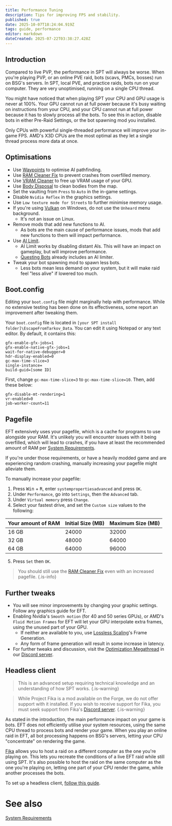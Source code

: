 ```yaml
---
title: Performance Tuning
description: Tips for improving FPS and stability.
published: true
date: 2025-10-07T18:24:04.919Z
tags: guide, performance
editor: markdown
dateCreated: 2025-07-22T03:38:27.428Z
---
```


## Introduction
Compared to live PVP, the performance in SPT will always be worse. When you're playing PVP, or an online PVE raid, bots (scavs, PMCs, bosses) run on BSG's servers. In SPT, local PVE, and practice raids, bots run on your computer. They are very unoptimised, running on a single CPU thread.

You might have noticed that when playing SPT your CPU and GPU usage is never at 100%. Your GPU cannot run at full power because it's busy waiting on instructions from your CPU, and your CPU cannot run at full power because it has to slowly process all the bots. To see this in action, disable bots in either Pre-Raid Settings, or the bot spawning mod you installed.

Only CPUs with powerful single-threaded performance will improve your in-game FPS. AMD's X3D CPUs are the most optimal as they let a single thread process more data at once.

## Optimisations
- Use [Waypoints](https://forge.sp-tarkov.com/mod/827/waypoints-expanded-navmesh) to optimise AI pathfinding.
- Use [RAM Cleaner Fix](https://forge.sp-tarkov.com/mod/1311/ram-cleaner-fix) to prevent crashes from overfilled memory.
- Use [VRAM Cleaner](https://forge.sp-tarkov.com/mod/2173/vram-cleaner) to free up VRAM usage of your GPU.
- Use [Body Disposal](https://forge.sp-tarkov.com/mod/1159/bdsm-body-disposal-service-maid) to clean bodies from the map.
- Set the vaulting from `Press` to `Auto` in the in-game settings.
- Disable `Nvidia Reflex` in the graphics settings.
- Use `Low texture mode for Streets` to further minimise memory usage.
- If you're using [Vulkan](https://en.wikipedia.org/wiki/Vulkan) on Windows, do not use the `Unheard` menu background.
  - It's not an issue on Linux.
- Remove mods that add new functions to AI.
  - As bots are the main cause of performance issues, mods that add new functions to them will impact performance.
- Use [AI Limit](https://forge.sp-tarkov.com/mod/1945/ai-limit).
  - AI Limit works by disabling distant AIs. This will have an impact on gameplay, but will improve performance.
  - [Questing Bots](https://forge.sp-tarkov.com/mod/1109/questing-bots) already includes an AI limiter.
- Tweak your bot spawning mod to spawn less bots.
  - Less bots mean less demand on your system, but it will make raid feel "less alive" if lowered too much.

## Boot.config
Editing your `boot.config` file might marginally help with performance. While no extensive testing has been done on its effectiveness, some report an improvement after tweaking them.

Your `boot.config` file is located in `[your SPT install folder]\EscapeFromTarkov_Data`. You can edit it using Notepad or any text editor.
By default, it contains this:

```
gfx-enable-gfx-jobs=1
gfx-enable-native-gfx-jobs=1
wait-for-native-debugger=0
hdr-display-enabled=0
gc-max-time-slice=3
single-instance=
build-guid=[some ID]
```

First, change `gc-max-time-slice=3` to `gc-max-time-slice=10`. 
Then, add these below:

```
gfx-disable-mt-rendering=1
vr-enabled=0
job-worker-count=11
```

## Pagefile
EFT extensively uses your pagefile, which is a cache for programs to use alongside your RAM. It's unlikely you will encounter issues with it being overfilled, which will lead to crashes, if you have at least the recommended amount of RAM per [System Requirements](/system-requirements).

If you're under those requirements, or have a heavily modded game and are experiencing random crashing, manually increasing your pagefile might alleviate them.

To manually increase your pagefile:

1. Press <kbd>Win</kbd> + <kbd>R</kbd>, enter `systempropertiesadvanced` and press `OK`. 
2. Under `Performance`, go into `Settings`, then the `Advanced` tab.
3. Under `Virtual memory` press `Change`.
4. Select your fastest drive, and set the `Custom size` values to the following:

| Your amount of RAM | Initial Size (MB) | Maximum Size (MB) |
|---|---|---|
| 16 GB | 24000 | 32000 |
| 32 GB | 48000 | 64000 |
| 64 GB | 64000 | 96000 |

5. Press `Set` then `OK`.

> You should still use the [RAM Cleaner Fix](<https://forge.sp-tarkov.com/mod/1311/ram-cleaner-fix>) even with an increased pagefile.
{.is-info}

## Further tweaks
- You will see minor improvements by changing your graphic settings. Follow any graphics guide for EFT.
- Enabling Nvidia's `Smooth motion` (for 40 and 50 series GPUs), or AMD's `Fluid Motion Frames` for EFT will let your GPU interpolate extra frames, using the unused part of your GPU.
  - If neither are available to you, use [Lossless Scaling](https://store.steampowered.com/app/993090/Lossless_Scaling)'s Frame Generation.
  - Any form of frame generation will result in some increase in latency.
- For further tweaks and discussion, visit the [Optimization Megathread](https://discord.com/channels/875684761291599922/1163777314862149683) in our [Discord server](http://discord.sp-tarkov.com/).

## Headless client

> This is an advanced setup requiring technical knowledge and an understanding of how SPT works.
{.is-warning}

> While Project Fika is a mod available on the Forge, we do not offer support with it installed. If you wish to receive support for Fika, you must seek support from Fika's [Discord server](https://discord.gg/project-fika).
{.is-warning}

As stated in the introduction, the main performance impact on your game is bots. EFT does not efficiently utilise your system resources, using the same CPU thread to process bots and render your game. When you play an online raid in EFT, all bot processing happens on BSG's servers, letting your CPU "concentrate" on rendering the game.

[Fika](https://forge.sp-tarkov.com/mod/2326/project-fika) allows you to host a raid on a different computer as the one you're playing on. This lets you recreate the conditions of a live EFT raid while still using SPT. It's also possible to host the raid on the same computer as the one you're playing on, letting one part of your CPU render the game, while another processes the bots.

To set up a headless client, [follow this guide](https://project-fika.gitbook.io/wiki/advanced-features/headless-client).

# See also
[System Requirements](/system-requirements)